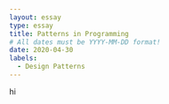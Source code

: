 ```yaml
---
layout: essay
type: essay
title: Patterns in Programming
# All dates must be YYYY-MM-DD format!
date: 2020-04-30
labels:
  - Design Patterns
---
```


hi
